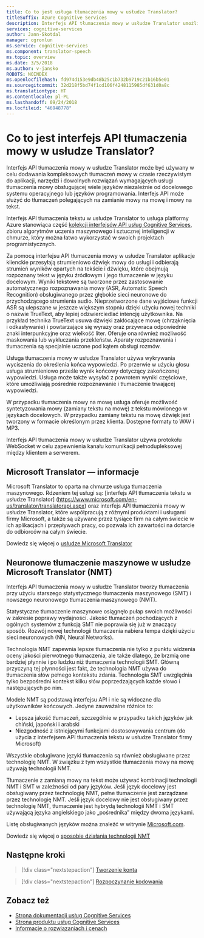```yaml
---
title: Co to jest usługa tłumaczenia mowy w usłudze Translator?
titleSuffix: Azure Cognitive Services
description: Interfejs API tłumaczenia mowy w usłudze Translator umożliwia dodawanie do aplikacji tłumaczeń mowy na mowę i mowy na tekst.
services: cognitive-services
author: Jann-Skotdal
manager: cgronlun
ms.service: cognitive-services
ms.component: translator-speech
ms.topic: overview
ms.date: 3/5/2018
ms.author: v-jansko
ROBOTS: NOINDEX
ms.openlocfilehash: fd974d153e9db48b25c1b732b9719c21b16b5e01
ms.sourcegitcommit: 32d218f5bd74f1cd106f4248115985df631d0a8c
ms.translationtype: HT
ms.contentlocale: pl-PL
ms.lasthandoff: 09/24/2018
ms.locfileid: "46948778"
---
```

# <a name="what-is-translator-speech-api"></a>Co to jest interfejs API tłumaczenia mowy w usłudze Translator?
Interfejs API tłumaczenia mowy w usłudze Translator może być używany w celu dodawania kompleksowych tłumaczeń mowy w czasie rzeczywistym do aplikacji, narzędzi i dowolnych rozwiązań wymagających usługi tłumaczenia mowy obsługującej wiele języków niezależnie od docelowego systemu operacyjnego lub języków programowania. Interfejs API może służyć do tłumaczeń polegających na zamianie mowy na mowę i mowy na tekst.

Interfejs API tłumaczenia tekstu w usłudze Translator to usługa platformy Azure stanowiąca część [kolekcji interfejsów API usług Cognitive Services](https://docs.microsoft.com/azure/#pivot=products&panel=cognitive), zbioru algorytmów uczenia maszynowego i sztucznej inteligencji w chmurze, który można łatwo wykorzystać w swoich projektach programistycznych.

Za pomocą interfejsu API tłumaczenia mowy w usłudze Translator aplikacje klienckie przesyłają strumieniowo dźwięk mowy do usługi i odbierają strumień wyników opartych na tekście i dźwięku, które obejmują rozpoznany tekst w języku źródłowym i jego tłumaczenie w języku docelowym. Wyniki tekstowe są tworzone przez zastosowanie automatycznego rozpoznawania mowy (ASR, Automatic Speech Recognition) obsługiwanego przez głębokie sieci neuronowe do przychodzącego strumienia audio. Nieprzetworzone dane wyjściowe funkcji ASR są ulepszane w jeszcze większym stopniu dzięki użyciu nowej techniki o nazwie TrueText, aby lepiej odzwierciedlać intencję użytkownika. Na przykład technika TrueText usuwa dźwięki zakłócające mowę (chrząknięcia i odkasływanie) i powtarzające się wyrazy oraz przywraca odpowiednie znaki interpunkcyjne oraz wielkość liter. Oferuje ona również możliwość maskowania lub wykluczania przekleństw. Aparaty rozpoznawania i tłumaczenia są specjalnie uczone pod kątem obsługi rozmów. 

Usługa tłumaczenia mowy w usłudze Translator używa wykrywania wyciszenia do określenia końca wypowiedzi. Po przerwie w użyciu głosu usługa strumieniowo prześle wynik końcowy dotyczący zakończonej wypowiedzi. Usługa może także wysyłać z powrotem wyniki częściowe, które umożliwiają pośrednie rozpoznawanie i tłumaczenie trwającej wypowiedzi. 

W przypadku tłumaczenia mowy na mowę usługa oferuje możliwość syntetyzowania mowy (zamiany tekstu na mowę) z tekstu mówionego w językach docelowych. W przypadku zamiany tekstu na mowę dźwięk jest tworzony w formacie określonym przez klienta. Dostępne formaty to WAV i MP3.

Interfejs API tłumaczenia mowy w usłudze Translator używa protokołu WebSocket w celu zapewnienia kanału komunikacji pełnodupleksowej między klientem a serwerem. 

## <a name="about-microsoft-translator"></a>Microsoft Translator — informacje
Microsoft Translator to oparta na chmurze usługa tłumaczenia maszynowego. Rdzeniem tej usługi są: [interfejs API tłumaczenia tekstu w usłudze Translator] (https://www.microsoft.com/en-us/translator/translatorapi.aspx) oraz interfejs API tłumaczenia mowy w usłudze Translator, które współpracują z różnymi produktami i usługami firmy Microsoft, a także są używane przez tysiące firm na całym świecie w ich aplikacjach i przepływach pracy, co pozwala ich zawartości na dotarcie do odbiorców na całym świecie.

Dowiedz się więcej o [usłudze Microsoft Translator](https://www.microsoft.com/en-us/translator/home.aspx)

## <a name="microsoft-translator-neural-machine-translation-nmt"></a>Neuronowe tłumaczenie maszynowe w usłudze Microsoft Translator (NMT)
Interfejs API tłumaczenia mowy w usłudze Translator tworzy tłumaczenia przy użyciu starszego statystycznego tłumaczenia maszynowego (SMT) i nowszego neuronowego tłumaczenia maszynowego (NMT).

Statystyczne tłumaczenie maszynowe osiągnęło pułap swoich możliwości w zakresie poprawy wydajności. Jakość tłumaczeń pochodzących z ogólnych systemów z funkcją SMT nie poprawia się już w znaczący sposób. Rozwój nowej technologii tłumaczenia nabiera tempa dzięki użyciu sieci neuronowych (NN, Neural Networks).

Technologia NMT zapewnia lepsze tłumaczenia nie tylko z punktu widzenia oceny jakości pierwotnego tłumaczenia, ale także dlatego, że brzmią one bardziej płynnie i po ludzku niż tłumaczenia technologii SMT. Główną przyczyną tej płynności jest fakt, że technologia NMT używa do tłumaczenia słów pełnego kontekstu zdania. Technologia SMT uwzględnia tylko bezpośredni kontekst kilku słów poprzedzających każde słowo i następujących po nim.

Modele NMT są podstawą interfejsu API i nie są widoczne dla użytkowników końcowych. Jedyne zauważalne różnice to:
* Lepsza jakość tłumaczeń, szczególnie w przypadku takich języków jak chiński, japoński i arabski
* Niezgodność z istniejącymi funkcjami dostosowywania centrum (do użycia z interfejsem API tłumaczenia tekstu w usłudze Translator firmy Microsoft)

Wszystkie obsługiwane języki tłumaczenia są również obsługiwane przez technologię NMT. W związku z tym wszystkie tłumaczenia mowy na mowę używają technologii NMT. 

Tłumaczenie z zamianą mowy na tekst może używać kombinacji technologii NMT i SMT w zależności od pary języków. Jeśli język docelowy jest obsługiwany przez technologię NMT, pełne tłumaczenie jest zarządzane przez technologię NMT. Jeśli język docelowy nie jest obsługiwany przez technologię NMT, tłumaczenie jest hybrydą technologii NMT i SMT używającą języka angielskiego jako „pośrednika” między dwoma językami. 

Listę obsługiwanych języków można znaleźć w witrynie [Microsoft.com](https://www.microsoft.com/en-us/translator/languages.aspx). 

Dowiedz się więcej o [sposobie działania technologii NMT](https://www.microsoft.com/en-us/translator/mt.aspx#nnt)

## <a name="next-steps"></a>Następne kroki

> [!div class="nextstepaction"]
> [Tworzenie konta](translator-speech-how-to-signup.md)

> [!div class="nextstepaction"]
> [Rozpoczynanie kodowania](quickstarts/csharp.md)

## <a name="see-also"></a>Zobacz też
- [Strona dokumentacji usług Cognitive Services](https://docs.microsoft.com/azure/#pivot=products&panel=cognitive)
- [Strona produktu usług Cognitive Services](https://azure.microsoft.com/services/cognitive-services/)
- [Informacje o rozwiązaniach i cenach](https://www.microsoft.com/en-us/translator/home.aspx) 
